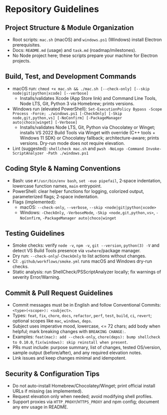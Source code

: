 # Repository Guidelines

## Project Structure & Module Organization
- Root scripts: `mac.sh` (macOS) and `windows.ps1` (Windows) install Electron prerequisites.
- Docs: `README.md` (usage) and `task.md` (roadmap/milestones).
- No Node project here; these scripts prepare your machine for Electron projects.

## Build, Test, and Development Commands
- macOS run: `chmod +x mac.sh && ./mac.sh [--check-only] [--skip node|git|python|xcode] [--verbose]`
  - Installs/validates Xcode (App Store link) and Command Line Tools, Node LTS, Git, Python 3 via Homebrew; prints versions.
- Windows run (elevated PowerShell): `Set-ExecutionPolicy Bypass -Scope Process -Force; ./windows.ps1 [-CheckOnly] [-Skip node,git,python,vs] [-NoConfirm] [-PackageManager auto|choco|winget] [-Verbose]`
  - Installs/validates Node LTS, Git, Python via Chocolatey or Winget; installs VS 2022 Build Tools via Winget with override (C++ tools + Windows 11 SDK) or Chocolatey fallback; architecture-aware; prints versions. Dry-run mode does not require elevation.
- Lint (suggested): `shellcheck mac.sh` and `pwsh -NoLogo -Command Invoke-ScriptAnalyzer -Path ./windows.ps1`

## Coding Style & Naming Conventions
- Bash: use `#!/usr/bin/env bash`, `set -euo pipefail`, 2‑space indentation, lowercase function names, `main` entrypoint.
- PowerShell: clear helper functions for logging, colorized output, parameterized flags; 2‑space indentation.
- Flags (implemented):
  - macOS: `--check-only`, `--verbose`, `--skip <node|git|python|xcode>`
  - Windows: `-CheckOnly`, `-VerboseMode`, `-Skip <node,git,python,vs>`, `-NoConfirm`, `-PackageManager auto|choco|winget`

## Testing Guidelines
- Smoke checks: verify `node -v`, `npm -v`, `git --version`, `python(3) -V` and detect VS Build Tools presence via `vswhere`/package manager.
- Dry run: `--check-only`/`-CheckOnly` to list actions without changes.
- CI: `.github/workflows/smoke.yml` runs macOS and Windows dry-run checks.
- Static analysis: run ShellCheck/PSScriptAnalyzer locally; fix warnings of severity Error/Warning.

## Commit & Pull Request Guidelines
- Commit messages must be in English and follow Conventional Commits: `<type>(<scope>): <subject>`.
- Types: `feat`, `fix`, `chore`, `docs`, `refactor`, `perf`, `test`, `build`, `ci`, `revert`; optional scopes like `mac`, `windows`, `deps`.
- Subject uses imperative mood, lowercase, <= 72 chars; add body when helpful; mark breaking changes with `BREAKING CHANGE:`.
- Examples: `feat(mac): add --check-only`, `chore(deps): bump shellcheck to 0.10.0`, `fix(windows): skip reinstall when present`.
- PRs must include: purpose summary, list of changes, tested OS/version, sample output (before/after), and any required elevation notes.
- Link issues and keep changes minimal and idempotent.

## Security & Configuration Tips
- Do not auto-install Homebrew/Chocolatey/Winget; print official install URLs if missing (as implemented).
- Request elevation only when needed; avoid modifying shell profiles.
- Support proxies via `HTTP_PROXY`/`HTTPS_PROXY` and npm config; document any env usage in README.
